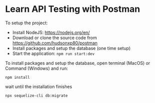# Learn API Testing with Postman

To setup the project:

- Install NodeJS: https://nodejs.org/en/
- Download or clone the source code from https://github.com/hudsonxp80/postman
- Install packages and setup the database (one time setup)
- Start the application: `npm run start:dev`

To install packages and setup the database, open terminal (MacOS) or Command (Windows) and run:

```
npm install
```

wait until the installation finishes

```
npx sequelize-cli db:migrate
```
